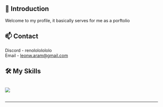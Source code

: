 ## 👋 Introduction

Welcome to my profile, it basically serves for me as a porftolio

## 📫 Contact

Discord - renolololololo <br>
Email - leonw.aram@gmail.com

<h2>🛠 My Skills</h2>
<br/>
<div>
    <img src="https://skillicons.dev/icons?i=lua,js,html,css,cpp,blender,git,mysql"/>
</div>

<br/>
<hr/>
